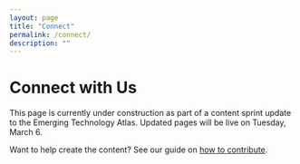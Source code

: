 ```yaml
---
layout: page
title: "Connect"
permalink: /connect/
description: ""
---
```

# Connect with Us

This page is currently under construction as part of a content sprint update to the Emerging Technology Atlas. Updated pages will be live on Tuesday, March 6.

Want to help create the content? See our guide on [how to contribute](https://emerging.digital.gov/howto/).
